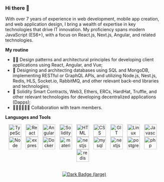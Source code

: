 ### Hi there 👋

With over 7 years of experience in web development, mobile app creation, and web application design, I bring a wealth of expertise in key technologies that drive IT innovation. My proficiency spans modern JavaScript (ES6+), with a focus on React.js, Next.js, Angular, and related technologies.

**My routine** 
- 🥷🏻 Design patterns and architectural principles for developing client applications using React, Angular, and Vue;
- 🦠 Designing and architecting databases using SQL and MongoDB, implementing RESTful or GraphQL APIs, and utilizing Node.js, Nest.js, Redis, HLS, Socket.io, RabbitMQ, and other relevant back-end libraries and technologies;
- 🤔 Solidity Smart Contracts, Web3, Ethers, ERCs, HardHat, Truffle, and other relevant technologies for developing decentralized applications (Dapps);
- 👭🧑‍🤝‍🧑👬👫 Collaboration with team members.

**Languages and Tools** 

<p align="center">
  <img align="center" alt="TypeScript" width="40px" style="padding-right:10px;" src="https://cdn.jsdelivr.net/gh/devicons/devicon/icons/typescript/typescript-plain.svg" />
  <img align="center" alt="React" width="40px" style="padding-right:10px;" src="https://cdn.jsdelivr.net/gh/devicons/devicon/icons/react/react-original.svg" />
  <img align="center" alt="Angular" width="40px" style="padding-right:10px;" src="https://cdn.jsdelivr.net/gh/devicons/devicon/icons/angularjs/angularjs-plain.svg" />
  <img align="center" alt="Solidity" width="40px" style="padding-right:10px;" src="https://cdn.jsdelivr.net/gh/devicons/devicon/icons/solidity/solidity-plain.svg" />
  <img align="center" alt="HTML" width="40px" style="padding-right:10px;" src="https://cdn.jsdelivr.net/gh/devicons/devicon/icons/html5/html5-plain.svg" />
  <img align="center" alt="CSS" width="40px" style="padding-right:10px;" src="https://cdn.jsdelivr.net/gh/devicons/devicon/icons/css3/css3-plain.svg" />
  <img align="center" alt="GIT" width="40px" style="padding-right:10px;" src="https://cdn.jsdelivr.net/gh/devicons/devicon/icons/git/git-original.svg" />
  <img align="center" alt="Linux" width="40px" style="padding-right:10px;" src="https://cdn.jsdelivr.net/gh/devicons/devicon/icons/linux/linux-original.svg" />
  <img align="center" alt="Javascript" width="40px" style="padding-right:10px;" src="https://cdn.jsdelivr.net/gh/devicons/devicon/icons/javascript/javascript-plain.svg" />
  <img align="center" alt="Node" width="40px" style="padding-right:10px;" src="https://cdn.jsdelivr.net/gh/devicons/devicon/icons/nodejs/nodejs-original.svg" />
  <img align="center" alt="express" width="40px" style="padding-right:10px;" src="https://cdn.jsdelivr.net/gh/devicons/devicon/icons/express/express-original.svg" />
  <img align="center" alt="Docker" width="40px" style="padding-right:10px;" src="https://cdn.jsdelivr.net/gh/devicons/devicon/icons/docker/docker-original.svg" />
  <img align="center" alt="materialui" width="40px" style="padding-right:10px;" src="https://cdn.jsdelivr.net/gh/devicons/devicon/icons/materialui/materialui-original.svg" />
  <img align="center" alt="nestjs" width="40px" style="padding-right:10px;" src="https://cdn.jsdelivr.net/gh/devicons/devicon/icons/nestjs/nestjs-plain.svg" />
  <img align="center" alt="mysql" width="40px" style="padding-right:10px;" src="https://cdn.jsdelivr.net/gh/devicons/devicon/icons/mysql/mysql-original-wordmark.svg" />
  <img align="center" alt="nextjs" width="40px" style="padding-right:10px;" src="https://cdn.jsdelivr.net/gh/devicons/devicon/icons/nextjs/nextjs-original-wordmark.svg" />
  <img align="center" alt="postgresql" width="40px" style="padding-right:10px;" src="https://cdn.jsdelivr.net/gh/devicons/devicon/icons/postgresql/postgresql-original-wordmark.svg" />
  <img align="center" alt="php" width="40px" style="padding-right:10px;" src="https://cdn.jsdelivr.net/gh/devicons/devicon/icons/php/php-original.svg" />
  <img align="center" alt="redis" width="40px" style="padding-right:10px;" src="https://cdn.jsdelivr.net/gh/devicons/devicon/icons/redis/redis-original.svg" />
  <br />
  <br />
</p>

<p align="center">
  <a href="https://www.codewars.com/users/likezninjaz" target="_blank">
    <img alt="Dark Badge (large)" class="hidden dark:block" src="https://www.codewars.com/users/likezninjaz/badges/large">
  </a>
</p>

